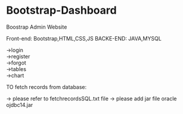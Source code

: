 # Bootstrap-Dashboard

Boostrap Admin Website


Front-end: Bootstrap,HTML,CSS,JS
BACKE-END: JAVA,MYSQL

->login     
->register    
->forgot      
->tables    
->chart  

TO fetch records from database:

 -> please refer to fetchrecordsSQL.txt file
 -> please add jar file oracle ojdbc14.jar

